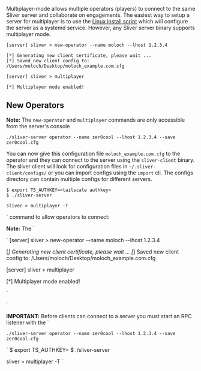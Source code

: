 Multiplayer-mode allows multiple operators (players) to connect to the same Sliver server and collaborate on engagements. The easiest way to setup a server for multiplayer is to use the [Linux install script](/docs?name=Linux+Install+Script) which will configure the server as a systemd service. However, any Sliver server binary supports multiplayer mode.
```
[server] sliver > new-operator --name moloch --lhost 1.2.3.4

[*] Generating new client certificate, please wait ...
[*] Saved new client config to: /Users/moloch/Desktop/moloch_example.com.cfg

[server] sliver > multiplayer

[*] Multiplayer mode enabled!

```

## New Operators
**Note:** The `new-operator` and `multiplayer` commands are only accessible from the server's console
```
./sliver-server operator --name zer0cool --lhost 1.2.3.4 --save zer0cool.cfg
```

You can now give this configuration file `moloch_example.com.cfg` to the operator and they can connect to the server using the `sliver-client` binary. The sliver client will look for configuration files in `~/.sliver-client/configs/` or you can import configs using the `import` cli. The configs directory can contain multiple configs for different servers.
```
$ export TS_AUTHKEY=<tailscale authkey>
$ ./sliver-server

sliver > multiplayer -T
```

` command to allow operators to connect:

**Note:** The `

`
[server] sliver > new-operator --name moloch --lhost 1.2.3.4

[*] Generating new client certificate, please wait ...
[*] Saved new client config to: /Users/moloch/Desktop/moloch_example.com.cfg

[server] sliver > multiplayer

[*] Multiplayer mode enabled!

`

`

**IMPORTANT:** Before clients can connect to a server you must start an RPC listener with the `

`
./sliver-server operator --name zer0cool --lhost 1.2.3.4 --save zer0cool.cfg
`

`
$ export TS_AUTHKEY=<tailscale authkey>
$ ./sliver-server

sliver > multiplayer -T
`

